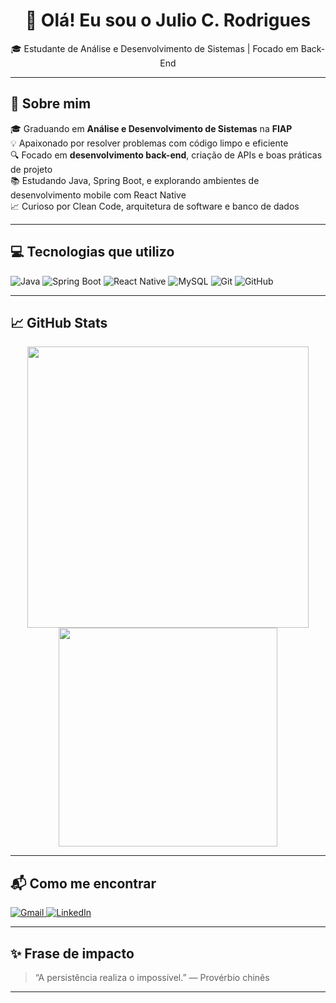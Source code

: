 <h1 align="center">👋 Olá! Eu sou o Julio C. Rodrigues</h1>


<p align="center">
  🎓 Estudante de Análise e Desenvolvimento de Sistemas | Focado em Back-End  
</p>

---

## 🚀 Sobre mim

🎓 Graduando em **Análise e Desenvolvimento de Sistemas** na **FIAP**  
💡 Apaixonado por resolver problemas com código limpo e eficiente  
🔍 Focado em **desenvolvimento back-end**, criação de APIs e boas práticas de projeto  
📚 Estudando Java, Spring Boot, e explorando ambientes de desenvolvimento mobile com React Native  
📈 Curioso por Clean Code, arquitetura de software e banco de dados

---

## 💻 Tecnologias que utilizo

![Java](https://img.shields.io/badge/Java-ED8B00?style=for-the-badge&logo=java&logoColor=white)
![Spring Boot](https://img.shields.io/badge/Spring_Boot-6DB33F?style=for-the-badge&logo=spring-boot&logoColor=white)
![React Native](https://img.shields.io/badge/React_Native-61DAFB?style=for-the-badge&logo=react&logoColor=black)
![MySQL](https://img.shields.io/badge/MySQL-005C84?style=for-the-badge&logo=mysql&logoColor=white)
![Git](https://img.shields.io/badge/Git-F05032?style=for-the-badge&logo=git&logoColor=white)
![GitHub](https://img.shields.io/badge/GitHub-181717?style=for-the-badge&logo=github&logoColor=white)

---

## 📈 GitHub Stats

<p align="center">
  <img src="https://github-readme-stats.vercel.app/api?username=Julio-CRodrigues&show_icons=true&theme=github_dark" width="450"/>
  <img src="https://github-readme-stats.vercel.app/api/top-langs/?username=Julio-CRodrigues&layout=compact&theme=github_dark" width="350"/>
</p>

---

## 📬 Como me encontrar

<p align="left">
  <a href="mailto:juliocesarcxz29@gmail.com" target="_blank">
    <img src="https://img.shields.io/badge/Gmail-D14836?style=for-the-badge&logo=gmail&logoColor=white" alt="Gmail">
  </a>
  <a href="https://www.linkedin.com/in/julio-cesar-rodrigues29/" target="_blank">
    <img src="https://img.shields.io/badge/LinkedIn-0A66C2?style=for-the-badge&logo=linkedin&logoColor=white" alt="LinkedIn">
  </a>
</p>


---

## ✨ Frase de impacto

> “A persistência realiza o impossível.” — Provérbio chinês

---

